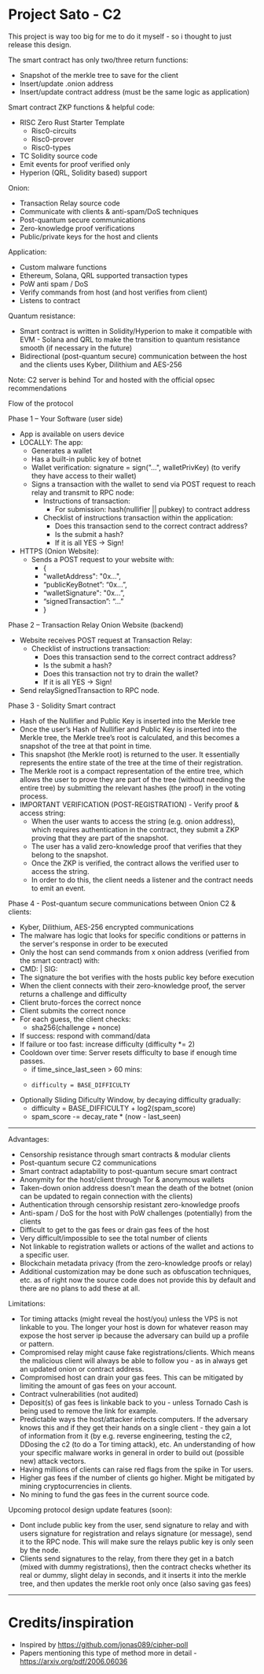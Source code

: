 # Project Sato - C2

This project is way too big for me to do it myself - so i thought to just release this design.

The smart contract has only two/three return functions:
- Snapshot of the merkle tree to save for the client 
- Insert/update .onion address
- Insert/update contract address (must be the same logic as application)

Smart contract ZKP functions & helpful code:
- RISC Zero Rust Starter Template
    - Risc0-circuits
    - Risc0-prover
    - Risc0-types
- TC Solidity source code
- Emit events for proof verified only
- Hyperion (QRL, Solidity based) support

Onion:
- Transaction Relay source code
- Communicate with clients & anti-spam/DoS techniques
- Post-quantum secure communications
- Zero-knowledge proof verifications
- Public/private keys for the host and clients

Application:
- Custom malware functions
- Ethereum, Solana, QRL supported transaction types
- PoW anti spam / DoS
- Verify commands from host (and host verifies from client)
- Listens to contract

Quantum resistance:
- Smart contract is written in Solidity/Hyperion to make it compatible with EVM - Solana and QRL to make the transition to quantum resistance smooth (if necessary in the future)
- Bidirectional (post-quantum secure) communication between the host and the clients uses Kyber, Dilithium and AES-256 

Note: C2 server is behind Tor and hosted with the official opsec recommendations

Flow of the protocol

Phase 1 – Your Software (user side)
- App is available on users device
- LOCALLY: The app:
    - Generates a wallet
    - Has a built-in public key of botnet
    - Wallet verification: signature = sign("...", walletPrivKey) (to verify they have access to their wallet)
    - Signs a transaction with the wallet to send via POST request to reach relay and transmit to RPC node:
        - Instructions of transaction:
            - For submission: hash(nullifier || pubkey) to contract address
        - Checklist of instructions transaction within the application:
            - Does this transaction send to the correct contract address?
            - Is the submit a hash?
            - If it is all YES -> Sign!
- HTTPS (Onion Website):
    - Sends a POST request to your website with:
        - {
        -   "walletAddress": "0x...",
        -   “publicKeyBotnet”: “0x...”,
        -   “walletSignature": "0x…”,
        -   “signedTransaction”: “…”
        - }

Phase 2 – Transaction Relay Onion Website (backend)
- Website receives POST request at Transaction Relay:
    - Checklist of instructions transaction:
        - Does this transaction send to the correct contract address?
        - Is the submit a hash?
        - Does this transaction not try to drain the wallet?
        - If it is all YES -> Sign!
- Send relaySignedTransaction to RPC node.

Phase 3 - Solidity Smart contract
- Hash of the Nullifier and Public Key is inserted into the Merkle tree
- Once the user’s Hash of Nullifier and Public Key is inserted into the Merkle tree, the Merkle tree’s root is calculated, and this becomes a snapshot of the tree at that point in time.
- This snapshot (the Merkle root) is returned to the user. It essentially represents the entire state of the tree at the time of their registration.
- The Merkle root is a compact representation of the entire tree, which allows the user to prove they are part of the tree (without needing the entire tree) by submitting the relevant hashes (the proof) in the voting process.
- IMPORTANT VERIFICATION (POST-REGISTRATION) - Verify proof & access string:
    - When the user wants to access the string (e.g. onion address), which requires authentication in the contract, they submit a ZKP proving that they are part of the snapshot.
    - The user has a valid zero-knowledge proof that verifies that they belong to the snapshot.
    - Once the ZKP is verified, the contract allows the verified user to access the string.
    - In order to do this, the client needs a listener and the contract needs to emit an event.

Phase 4 - Post-quantum secure communications between Onion C2 & clients:
- Kyber, Dilithium, AES-256 encrypted communications
- The malware has logic that looks for specific conditions or patterns in the server's response in order to be executed
- Only the host can send commands from x onion address (verified from the smart contract) with:
- CMD:<command> | SIG: <signature>
- The signature the bot verifies with the hosts public key before execution
- When the client connects with their zero-knowledge proof, the server returns a challenge and difficulty
- Client bruto-forces the correct nonce
- Client submits the correct nonce
- For each guess, the client checks:
    - sha256(challenge + nonce)
- If success: respond with command/data
- If failure or too fast: increase difficulty (difficulty *= 2)
- Cooldown over time: Server resets difficulty to base if enough time passes.
    - if time_since_last_seen > 60 mins:
    -     difficulty = BASE_DIFFICULTY
- Optionally Sliding Dificulty Window, by decaying difficulty gradually:
    - difficulty = BASE_DIFFICULTY + log2(spam_score)
    - spam_score -= decay_rate * (now - last_seen)

-----------------
Advantages:
- Censorship resistance through smart contracts & modular clients
- Post-quantum secure C2 communications
- Smart contract adaptability to post-quantum secure smart contract
- Anonymity for the host/client through Tor & anonymous wallets
- Taken-down onion address doesn't mean the death of the botnet (onion can be updated to regain connection with the clients)
- Authentication through censorship resistant zero-knowledge proofs
- Anti-spam / DoS for the host with PoW challenges (potentially) from the clients
- Difficult to get to the gas fees or drain gas fees of the host
- Very difficult/impossible to see the total number of clients
- Not linkable to registration wallets or actions of the wallet and actions to a specific user.
- Blockchain metadata privacy (from the zero-knowledge proofs or relay)
- Additional customization may be done such as obfuscation techniques, etc. as of right now the source code does not provide this by default and there are no plans to add these at all.

Limitations:
- Tor timing attacks (might reveal the host/you) unless the VPS is not linkable to you. The longer your host is down for whatever reason may expose the host server ip because the adversary can build up a profile or pattern. 
- Compromised relay might cause fake registrations/clients. Which means the malicious client will always be able to follow you - as in always get an updated onion or contract address.
- Compromised host can drain your gas fees. This can be mitigated by limiting the amount of gas fees on your account.
- Contract vulnerabilities (not audited)
- Deposit(s) of gas fees is linkable back to you - unless Tornado Cash is being used to remove the link for example. 
- Predictable ways the host/attacker infects computers. If the adversary knows this and if they get their hands on a single client - they gain a lot of information from it (by e.g. reverse engineering, testing the c2, DDosing the c2 (to do a Tor timing attack), etc. An understanding of how your specific malware works in general in order to build out (possible new) attack vectors. 
- Having millions of clients can raise red flags from the spike in Tor users. 
- Higher gas fees if the number of clients go higher. Might be mitigated by mining cryptocurrencies in clients. 
- No mining to fund the gas fees in the current source code.

Upcoming protocol design update features (soon):
- Dont include public key from the user, send signature to relay and with users signature for registration and relays signature (or message), send it to the RPC node. This will make sure the relays public key is only seen by the node.
- Clients send signatures to the relay, from there they get in a batch (mixed with dummy registrations), then the contract checks whether its real or dummy, slight delay in seconds, and it inserts it into the merkle tree, and then updates the merkle root only once (also saving gas fees)


-------
# Credits/inspiration
- Inspired by https://github.com/jonas089/cipher-poll 
- Papers mentioning this type of method more in detail - https://arxiv.org/pdf/2006.06036

